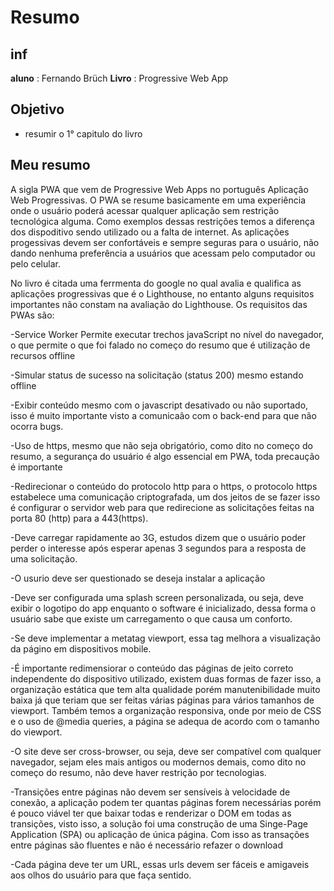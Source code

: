 # Resumo
## inf
**aluno** : Fernando Brüch
**Livro** : Progressive Web App
## Objetivo
- resumir o 1° capitulo do livro
## Meu resumo

A sigla PWA que vem de Progressive Web Apps no português Aplicação Web Progressivas.
O PWA se resume basicamente em uma experiência onde o usuário poderá acessar qualquer aplicação sem restrição tecnológica alguma. Como exemplos dessas restrições temos a diferença dos dispoditivo sendo utilizado ou a falta de internet. As aplicações progessivas devem ser confortáveis e sempre seguras para o usuário, não dando nenhuma preferência a usuários que acessam pelo computador ou pelo celular.

No livro é citada uma ferrmenta do google no qual avalia e qualifica as aplicações progressivas que é o Lighthouse, no entanto alguns requisitos importantes não constam na avaliação do Lighthouse. Os requisitos das PWAs são:

-Service Worker
Permite executar trechos javaScript no nível do navegador, o que permite o que foi falado no começo do resumo que é utilização de recursos offline

-Simular status de sucesso na solicitação (status 200) mesmo estando offline

-Exibir conteúdo mesmo com o javascript desativado ou não suportado, isso é muito importante visto a comunicaão com o back-end para que não ocorra bugs.

-Uso de https, mesmo que não seja obrigatório, como dito no começo do resumo, a segurança do usuário é algo essencial em PWA, toda precaução é importante

-Redirecionar o conteúdo do protocolo http para o https, o protocolo https estabelece uma comunicação criptografada, um dos jeitos de se fazer isso é configurar o servidor web para que redirecione as solicitações feitas na porta 80 (http) para a 443(https).

-Deve carregar rapidamente ao 3G, estudos dizem que o usuário poder perder o interesse após esperar apenas 3 segundos para a resposta de uma solicitação.

-O usurio deve ser questionado se deseja instalar a aplicação

-Deve ser configurada uma splash screen personalizada, ou seja, deve exibir o logotipo do app enquanto o software é inicializado, dessa forma o usuário sabe que existe um carregamento o que causa um conforto.

-Se deve implementar a metatag viewport, essa tag melhora a visualização da págino em dispositivos mobile.

-É importante redimensiorar o conteúdo das páginas de jeito correto independente do dispositivo utilizado, existem duas formas de fazer isso, a organização estática que tem alta qualidade porém manutenibilidade muito baixa já que teriam que ser feitas várias páginas para vários tamanhos de viewport. Também temos a organização responsiva, onde por meio de CSS e o uso de @media queries, a página se adequa 
de acordo com o tamanho do viewport.

-O site deve ser cross-browser, ou seja, deve ser compatível com qualquer navegador, sejam eles mais antigos ou modernos demais, como dito no começo do resumo, não deve haver restrição por tecnologias.

-Transições entre páginas não devem ser sensíveis à velocidade de conexão, a aplicação podem ter quantas páginas forem necessárias porém é pouco viável ter que baixar todas e renderizar o DOM em todas as transições, visto isso, a solução foi uma construção de uma Singe-Page Application (SPA) ou aplicação de única página. Com isso as transações entre páginas são fluentes e não é necessário refazer o download

-Cada página deve ter um URL, essas urls devem ser fáceis e amigaveis aos olhos do usuário para que faça sentido.
